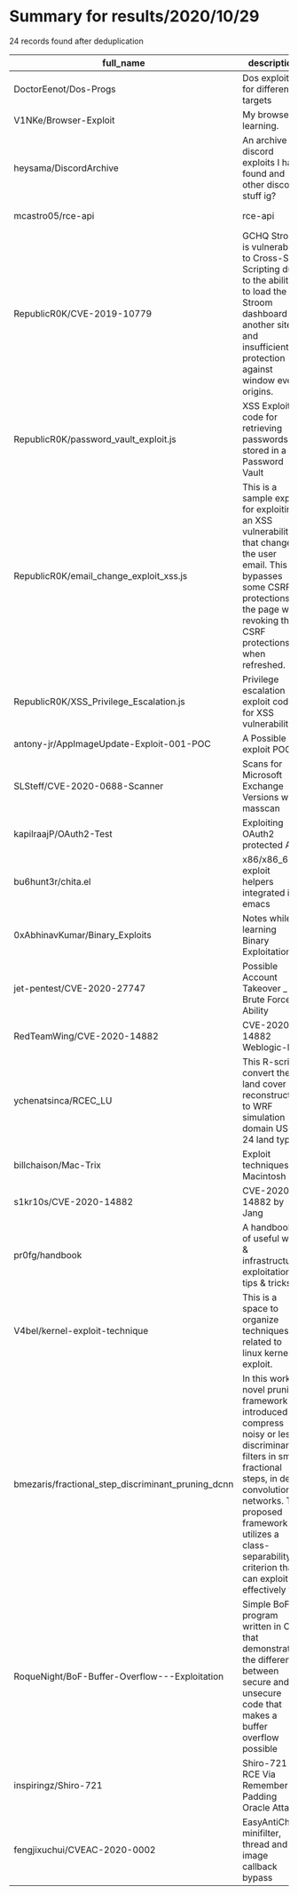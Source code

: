 
# Summary for results/2020/10/29
    
24 records found after deduplication

| full_name | description | html_url | matched_list | matched_count | pushed_at | size | stargazers_count | language | forks_count |
|----------------------------------------------------|-----------------------------------------------------------------------------------------------------------------------------------------------------------------------------------------------------------------------------------------------------------------|-----------------------------------------------------------------------|----------------|-----------------|---------------------------|--------|--------------------|------------|---------------|
| DoctorEenot/Dos-Progs | Dos exploits for different targets | https://github.com/DoctorEenot/Dos-Progs | ['exploit'] | 1 | 2020-10-29 11:05:37+00:00 | 34 | 0 | Python | 0 |
| V1NKe/Browser-Exploit | My browser learning. | https://github.com/V1NKe/Browser-Exploit | ['exploit'] | 1 | 2020-10-29 03:02:17+00:00 | 34633 | 0 | Shell | 0 |
| heysama/DiscordArchive | An archive of discord exploits I have found and other discord stuff ig? | https://github.com/heysama/DiscordArchive | ['exploit'] | 1 | 2020-10-29 09:09:47+00:00 | 8 | 0 | | 0 |
| mcastro05/rce-api | rce-api | https://github.com/mcastro05/rce-api | ['rce'] | 1 | 2020-10-29 22:21:44+00:00 | 1 | 0 | JavaScript | 0 |
| RepublicR0K/CVE-2019-10779 | GCHQ Stroom is vulnerable to Cross-Site Scripting due to the ability to load the Stroom dashboard on another site and insufficient protection against window event origins. | https://github.com/RepublicR0K/CVE-2019-10779 | ['cve-2'] | 1 | 2020-10-29 21:57:00+00:00 | 1 | 2 | HTML | 1 |
| RepublicR0K/password_vault_exploit.js | XSS Exploit code for retrieving passwords stored in a Password Vault | https://github.com/RepublicR0K/password_vault_exploit.js | ['exploit'] | 1 | 2020-10-29 21:36:02+00:00 | 2 | 3 | JavaScript | 1 |
| RepublicR0K/email_change_exploit_xss.js | This is a sample exploit for exploiting an XSS vulnerability that changes the user email. This bypasses some CSRF protections as the page was revoking the CSRF protections when refreshed. | https://github.com/RepublicR0K/email_change_exploit_xss.js | ['exploit'] | 1 | 2020-10-29 21:24:52+00:00 | 2 | 3 | JavaScript | 0 |
| RepublicR0K/XSS_Privilege_Escalation.js | Privilege escalation exploit code for XSS vulnerability | https://github.com/RepublicR0K/XSS_Privilege_Escalation.js | ['exploit'] | 1 | 2020-10-29 21:22:40+00:00 | 16 | 3 | JavaScript | 1 |
| antony-jr/AppImageUpdate-Exploit-001-POC | A Possible exploit POC | https://github.com/antony-jr/AppImageUpdate-Exploit-001-POC | ['exploit'] | 1 | 2020-10-29 19:29:38+00:00 | 6 | 0 | | 0 |
| SLSteff/CVE-2020-0688-Scanner | Scans for Microsoft Exchange Versions with masscan | https://github.com/SLSteff/CVE-2020-0688-Scanner | ['cve-2'] | 1 | 2020-10-29 20:06:25+00:00 | 143 | 2 | Shell | 0 |
| kapilraajP/OAuth2-Test | Exploiting OAuth2 protected API | https://github.com/kapilraajP/OAuth2-Test | ['exploit'] | 1 | 2020-10-29 11:13:04+00:00 | 2 | 0 | Ballerina | 0 |
| bu6hunt3r/chita.el | x86/x86_64 exploit helpers integrated into emacs | https://github.com/bu6hunt3r/chita.el | ['exploit'] | 1 | 2020-10-29 11:25:24+00:00 | 3 | 0 | Emacs Lisp | 0 |
| 0xAbhinavKumar/Binary_Exploits | Notes while learning Binary Exploitation | https://github.com/0xAbhinavKumar/Binary_Exploits | ['exploit'] | 1 | 2020-10-29 09:48:40+00:00 | 0 | 0 | | 0 |
| jet-pentest/CVE-2020-27747 | Possible Account Takeover _ Brute Force Ability | https://github.com/jet-pentest/CVE-2020-27747 | ['cve-2'] | 1 | 2020-10-29 09:23:47+00:00 | 147 | 1 | | 0 |
| RedTeamWing/CVE-2020-14882 | CVE-2020-14882 Weblogic-Exp | https://github.com/RedTeamWing/CVE-2020-14882 | ['cve-2'] | 1 | 2020-10-29 06:36:01+00:00 | 7 | 13 | Python | 8 |
| ychenatsinca/RCEC_LU | This R-script convert the land cover reconstruction to WRF simulation domain USGS 24 land types. | https://github.com/ychenatsinca/RCEC_LU | ['rce'] | 1 | 2020-10-29 06:30:24+00:00 | 12856 | 0 | R | 0 |
| billchaison/Mac-Trix | Exploit techniques for Macintosh | https://github.com/billchaison/Mac-Trix | ['exploit'] | 1 | 2020-10-29 00:57:26+00:00 | 1 | 1 | | 0 |
| s1kr10s/CVE-2020-14882 | CVE-2020–14882 by Jang | https://github.com/s1kr10s/CVE-2020-14882 | ['cve-2'] | 1 | 2020-10-29 03:57:09+00:00 | 1412 | 29 | Python | 19 |
| pr0fg/handbook | A handbook of useful web & infrastructure exploitation tips & tricks. | https://github.com/pr0fg/handbook | ['exploit'] | 1 | 2020-10-29 01:48:40+00:00 | 20 | 2 | HTML | 1 |
| V4bel/kernel-exploit-technique | This is a space to organize techniques related to linux kernel exploit. | https://github.com/V4bel/kernel-exploit-technique | ['exploit'] | 1 | 2020-10-29 17:10:27+00:00 | 4 | 2 | C | 1 |
| bmezaris/fractional_step_discriminant_pruning_dcnn | In this work, a novel pruning framework is introduced to compress noisy or less discriminant filters in small fractional steps, in deep convolutional networks. The proposed framework utilizes a class-separability criterion that can exploit effectively the | https://github.com/bmezaris/fractional_step_discriminant_pruning_dcnn | ['exploit'] | 1 | 2020-10-29 14:52:17+00:00 | 219 | 2 | Python | 2 |
| RoqueNight/BoF-Buffer-Overflow---Exploitation | Simple BoF program written in C that demonstrates the difference between secure and unsecure code that makes a buffer overflow possible | https://github.com/RoqueNight/BoF-Buffer-Overflow---Exploitation | ['exploit'] | 1 | 2020-10-29 09:11:42+00:00 | 153 | 0 | Python | 0 |
| inspiringz/Shiro-721 | Shiro-721 RCE Via RememberMe Padding Oracle Attack | https://github.com/inspiringz/Shiro-721 | ['rce'] | 1 | 2020-10-29 09:32:09+00:00 | 3884 | 188 | Python | 45 |
| fengjixuchui/CVEAC-2020-0002 | EasyAntiCheat minifilter, thread and image callback bypass | https://github.com/fengjixuchui/CVEAC-2020-0002 | ['cve-2'] | 1 | 2020-10-29 08:23:55+00:00 | 63 | 0 | | 4 |
